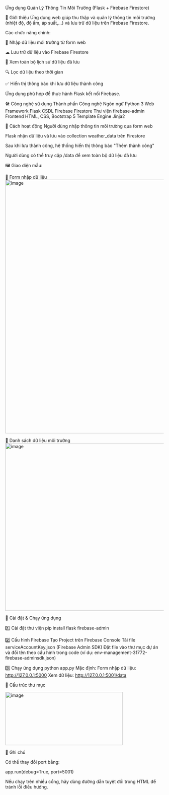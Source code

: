  Ứng dụng Quản Lý Thông Tin Môi Trường
(Flask + Firebase Firestore)

📌 Giới thiệu
Ứng dụng web giúp thu thập và quản lý thông tin môi trường (nhiệt độ, độ ẩm, áp suất,...) và lưu trữ dữ liệu trên Firebase Firestore.

Các chức năng chính:

📝 Nhập dữ liệu môi trường từ form web

☁ Lưu trữ dữ liệu vào Firebase Firestore

📄 Xem toàn bộ lịch sử dữ liệu đã lưu

🔍 Lọc dữ liệu theo thời gian
 
✅ Hiển thị thông báo khi lưu dữ liệu thành công

Ứng dụng phù hợp để thực hành Flask kết nối Firebase.

🛠 Công nghệ sử dụng
Thành phần	Công nghệ
Ngôn ngữ	Python 3
Web Framework	Flask
CSDL	Firebase Firestore
Thư viện	firebase-admin
Frontend	HTML, CSS, Bootstrap 5
Template Engine	Jinja2

🧠 Cách hoạt động
Người dùng nhập thông tin môi trường qua form web

Flask nhận dữ liệu và lưu vào collection weather_data trên Firestore

Sau khi lưu thành công, hệ thống hiển thị thông báo "Thêm thành công"

Người dùng có thể truy cập /data để xem toàn bộ dữ liệu đã lưu

🖼 Giao diện mẫu:

🔹 Form nhập dữ liệu
<img width="1704" height="806" alt="image" src="https://github.com/user-attachments/assets/ecf31941-feb9-4305-a263-19e89de62d8b" />

🔹 Danh sách dữ liệu môi trường
<img width="1435" height="533" alt="image" src="https://github.com/user-attachments/assets/57d023c2-8fdb-4ada-b510-5b300e4a758e" />

🚀 Cài đặt & Chạy ứng dụng

1️⃣ Cài đặt thư viện
pip install flask firebase-admin

2️⃣ Cấu hình Firebase
Tạo Project trên Firebase Console
Tải file serviceAccountKey.json (Firebase Admin SDK)
Đặt file vào thư mục dự án và đổi tên theo cấu hình trong code
(ví dụ: env-management-31772-firebase-adminsdk.json)

3️⃣ Chạy ứng dụng
python app.py
Mặc định:
Form nhập dữ liệu: http://127.0.0.1:5000
Xem dữ liệu: http://127.0.0.1:5001/data

📂 Cấu trúc thư mục

<img width="373" height="169" alt="image" src="https://github.com/user-attachments/assets/a57b4e32-6b83-4605-8e3f-1e2ebb3fda65" />

📌 Ghi chú

Có thể thay đổi port bằng:

app.run(debug=True, port=5001)

Nếu chạy trên nhiều cổng, hãy dùng đường dẫn tuyệt đối trong HTML để tránh lỗi điều hướng.
